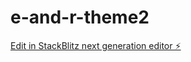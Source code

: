 # e-and-r-theme2

[Edit in StackBlitz next generation editor ⚡️](https://stackblitz.com/~/github.com/robot-sova/e-and-r-theme2)